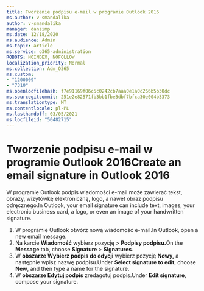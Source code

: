 ```yaml
---
title: Tworzenie podpisu e-mail w programie Outlook 2016
ms.author: v-smandalika
author: v-smandalika
manager: dansimp
ms.date: 12/18/2020
ms.audience: Admin
ms.topic: article
ms.service: o365-administration
ROBOTS: NOINDEX, NOFOLLOW
localization_priority: Normal
ms.collection: Adm_O365
ms.custom:
- "1200009"
- "7310"
ms.openlocfilehash: f7e91169f06c5c0242cb7aaa0e1a0c266b5b30dc
ms.sourcegitcommit: 251e2e82571fb3bb1fbe3dbf7bfca30e004b3373
ms.translationtype: MT
ms.contentlocale: pl-PL
ms.lasthandoff: 03/05/2021
ms.locfileid: "50482715"
---
```

# <a name="create-an-email-signature-in-outlook-2016"></a><span data-ttu-id="ac536-102">Tworzenie podpisu e-mail w programie Outlook 2016</span><span class="sxs-lookup"><span data-stu-id="ac536-102">Create an email signature in Outlook 2016</span></span>

<span data-ttu-id="ac536-103">W programie Outlook podpis wiadomości e-mail może zawierać tekst, obrazy, wizytówkę elektroniczną, logo, a nawet obraz podpisu odręcznego.</span><span class="sxs-lookup"><span data-stu-id="ac536-103">In Outlook, your email signature can include text, images, your electronic business card, a logo, or even an image of your handwritten signature.</span></span>

1. <span data-ttu-id="ac536-104">W programie Outlook otwórz nową wiadomość e-mail.</span><span class="sxs-lookup"><span data-stu-id="ac536-104">In Outlook, open a new email message.</span></span>
2. <span data-ttu-id="ac536-105">Na karcie **Wiadomość** wybierz pozycję   >  **Podpisy podpisu.**</span><span class="sxs-lookup"><span data-stu-id="ac536-105">On the **Message** tab, choose **Signature** > **Signatures**.</span></span>
3. <span data-ttu-id="ac536-106">W **obszarze Wybierz podpis do edycji** wybierz pozycję **Nowy,** a następnie wpisz nazwę podpisu.</span><span class="sxs-lookup"><span data-stu-id="ac536-106">Under **Select signature to edit**, choose **New**, and then type a name for the signature.</span></span>
4. <span data-ttu-id="ac536-107">W **obszarze Edytuj podpis** zredagotuj podpis.</span><span class="sxs-lookup"><span data-stu-id="ac536-107">Under **Edit signature**, compose your signature.</span></span>
